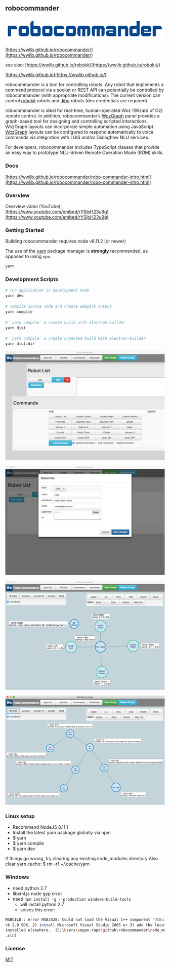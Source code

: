 ## robocommander

![robocommander](docs/img/robocommander-logo.png)  

[https://wwlib.github.io/robocommander/](https://wwlib.github.io/robocommander/)

see also: [https://wwlib.github.io/robokit/](https://wwlib.github.io/robokit/)

[https://wwlib.github.io](https://wwlib.github.io/)

robocommander is a tool for controlling robots. Any robot that implements a command protocol via a socket or REST API can potentially be controlled by robocommander (with appropriate modifications). The current version can control [robokit](https://wwlib.github.io/robokit/) robots and [Jibo](https://jibo.com/) robots (dev credentials are required).

robocommander is ideal for real-time, human-operated Woz (Wizard of Oz) remote control. In addition, robocommander’s [WozGraph](./docs/wozgraph.md) panel provides a graph-based tool for designing and controlling scripted interactions. WozGraph layouts can incorporate simple automation using  JavaScript. [WozGraph](./docs/wozgraph.md) layouts can be configured to respond automatically to voice commands via integration with LUIS and/or Dialogflow NLU services.

For developers, robocommander includes TypeScript classes that provide an easy way to prototype NLU-driven Remote Operation Mode (ROM) skills.

### Docs

[https://wwlib.github.io/robocommander/robo-commander-intro.html](https://wwlib.github.io/robocommander/robo-commander-intro.html)

### Overview

Overview video (YouTube): [https://www.youtube.com/embed/rYSjbH23u9g](https://www.youtube.com/embed/rYSjbH23u9g)


### Getting Started

Building robocommander requires node v8.11.2 (or newer)

The use of the [yarn](https://yarnpkg.com/) package manager is **strongly** recommended, as opposed to using `npm`.

```bash
yarn
```

### Development Scripts

```bash
# run application in development mode
yarn dev

# compile source code and create webpack output
yarn compile

# `yarn compile` & create build with electron-builder
yarn dist

# `yarn compile` & create unpacked build with electron-builder
yarn dist:dir
```

![robocommander](./docs/img/RoboCommander-panels.png)

![robocommander](./docs/img/RoboCommander-robot-modal.png)

![robocommander](./docs/img/RoboCommander-basic.png)

![robocommander](./docs/img/RoboCommander-dialog.png)

### Linux setup
* Recommend NodeJS 8.11.1
* Install the latest yarn package globally via npm
* $ yarn
* $ yarn compile
* $ yarn dev

If things go wrong, try clearing any existing node_modules directory
Also clear yarn cache: $ rm -rf ~/.cache/yarn

### Windows
- need python 2.7
- libxml.js node gyp error
- need `npm install -g --production windows-build-tools`
  - will install python 2.7
  - solves this error:

```bash
MSBUILD : error MSB3428: Could not load the Visual C++ component "VCBuild.exe". To fix this, 1) install the .NET Framewo
rk 2.0 SDK, 2) install Microsoft Visual Studio 2005 or 3) add the location of the component to the system path if it is
installed elsewhere.  [C:\Users\seppo.rapo\github\robocommander\node_modules\xmlshim\node_modules\libxmljs\build\binding
.sln]
```

### License

[MIT](https://github.com/electron/electron/blob/master/LICENSE)
